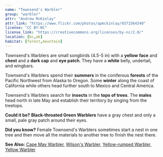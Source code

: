 ```yaml
---
name: "Townsend's Warbler"
group: "warbler"
attr: "Andrew McKinlay"
attr_link: "https://www.flickr.com/photos/apmckinlay/9371564340"
license: "CC BY-NC"
license_link: "https://creativecommons.org/licenses/by-nc/2.0/"
location: [bc,ab]
habitat: [forest,mountain]
---
```

Townsend's Warblers are small songbirds (4.5-5 in) with a **yellow** **face** and **chest** and a **dark cap** and **eye patch**. They have a **white** belly, undertail, and wingbars.

Townsend's Warblers spend their **summers** in the coniferous **forests** of the Pacific Northwest from Alaska to Oregon. Some **winter** along the coast of California while others head further south to Mexico and Central America.

Townsend's Warblers search for **insects** in the **tops of trees**. The **males** head north in late May and establish their territory by singing from the treetops.

**Could it be?** **Black-throated Green Warblers** have a gray chest and only a small, pale gray patch around their eyes.

**Did you know?** Female Townsend's Warblers sometimes start a nest in one tree and then move all the materials to another tree to finish the nest there.

<!-- generated, do not edit -->
**See Also:**
[Cape May Warbler](/birds/capewarb/),
[Wilson's Warbler](/birds/wilswarb/),
[Yellow-rumped Warbler](/birds/yellrump/),
[Yellow Warbler](/birds/yellwarb/)
